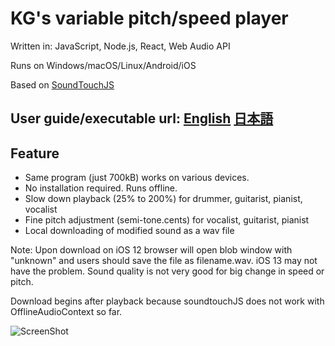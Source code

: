 # KG's variable pitch/speed player

Written in: JavaScript, Node.js, React, Web Audio API

Runs on Windows/macOS/Linux/Android/iOS

Based on [SoundTouchJS](https://github.com/cutterbl/SoundTouchJS)

## User guide/executable url:  [English](https://goto920.github.io/demos/variableplayer/)   [日本語](https://goto920.github.io/demos/variableplayer/index-jp.html)

## Feature

- Same program (just 700kB) works on various devices.
- No installation required. Runs offline.
- Slow down playback (25% to 200%) for drummer, guitarist, pianist, vocalist
- Fine pitch adjustment (semi-tone.cents) for vocalist, guitarist, pianist
- Local downloading of modified sound as a wav file

Note: Upon download on iOS 12 browser will open blob window with "unknown" and users should save the file as filename.wav. iOS 13 may not have the problem.
Sound quality is not very good for big change in speed or pitch. 

Download begins after playback because soundtouchJS does not work with OfflineAudioContext so far.

![ScreenShot](https://goto920.github.io/demos/variableplayer/player-eng.png)
